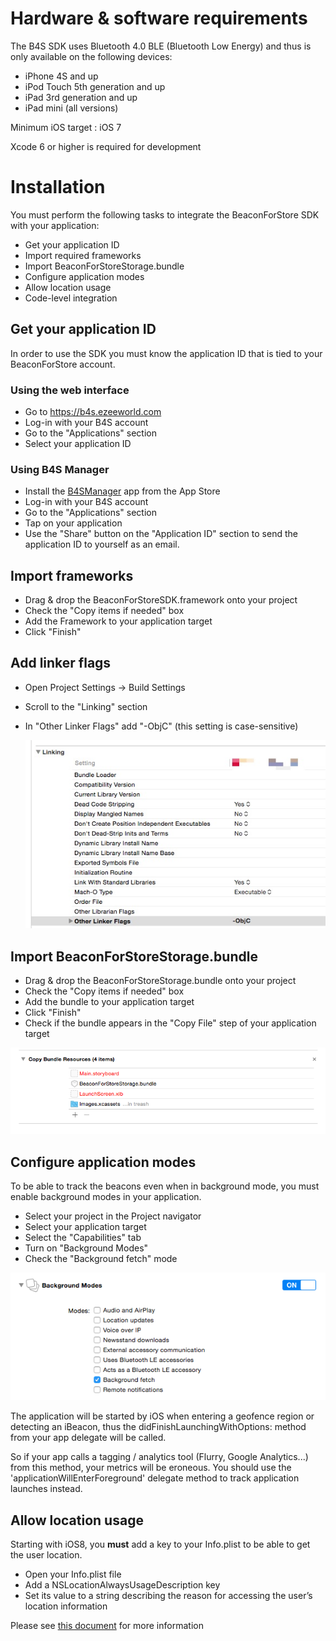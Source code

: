 
# Hardware & software requirements

 The B4S SDK uses Bluetooth 4.0 BLE (Bluetooth Low Energy) and thus is only available on the following devices:
 
  * iPhone 4S and up
  * iPod Touch 5th generation and up
  * iPad 3rd generation and up
  * iPad mini (all versions)
  
  Minimum iOS target : iOS 7
  
  Xcode 6 or higher is required for development

# Installation

You must perform the following tasks to integrate the BeaconForStore SDK with your application:

 * Get your application ID
 * Import required frameworks
 * Import BeaconForStoreStorage.bundle
 * Configure application modes
 * Allow location usage
 * Code-level integration

## Get your application ID

In order to use the SDK you must know the application ID that is tied to your BeaconForStore account. 

### Using the web interface

 * Go to <a href="https://b4s.ezeeworld.com">https://b4s.ezeeworld.com</A>
 * Log-in with your B4S account
 * Go to the "Applications" section
 * Select your application ID

### Using B4S Manager

 * Install the <a href="https://itunes.apple.com/fr/app/b4s-manager/id903400204?mt=8">B4SManager</a> app from the App Store
 * Log-in with your B4S account
 * Go to the "Applications" section
 * Tap on your application
 * Use the "Share" button on the "Application ID" section to send the application ID to yourself as an email.

## Import frameworks

 * Drag & drop the BeaconForStoreSDK.framework onto your project
 * Check the "Copy items if needed" box
 * Add the Framework to your application target
 * Click "Finish"
 
## Add linker flags

 * Open Project Settings -> Build Settings
 * Scroll to the "Linking" section
 * In "Other Linker Flags" add "-ObjC" (this setting is case-sensitive)
 
     <img src="images/linkerFlags.jpg"/>

## Import BeaconForStoreStorage.bundle

 * Drag & drop the BeaconForStoreStorage.bundle onto your project
 * Check the "Copy items if needed" box
 * Add the bundle to your application target
 * Click "Finish"
 * Check if the bundle appears in the "Copy File" step of your application target
 
<img src="images/copyBundleResources.png"/>

## Configure application modes

To be able to track the beacons even when in background mode, you must enable background modes in your application.

 * Select your project in the Project navigator
 * Select your application target
 * Select the "Capabilities" tab
 * Turn on "Background Modes"
 * Check the "Background fetch" mode
 
 <img src="images/backgroundmodes.png"/>
 
 The application will be started by iOS when entering a geofence region or detecting an iBeacon, thus the didFinishLaunchingWithOptions: method from your app delegate will be called.

 So if your app calls a tagging / analytics tool (Flurry, Google Analytics...) from this method, your metrics will be eroneous. You should use the  'applicationWillEnterForeground' delegate method to track application launches instead.
 
## Allow location usage

Starting with iOS8, you **must** add a key to your Info.plist to be able to get the user location.

 * Open your Info.plist file
 * Add a NSLocationAlwaysUsageDescription key
 * Set its value to a string describing the reason for accessing the user’s location information
 
Please see <a href="https://developer.apple.com/library/ios/documentation/General/Reference/InfoPlistKeyReference/Articles/CocoaKeys.html">this document</a> for more information
